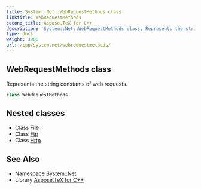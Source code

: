 ```yaml
---
title: System::Net::WebRequestMethods class
linktitle: WebRequestMethods
second_title: Aspose.TeX for C++
description: 'System::Net::WebRequestMethods class. Represents the string constants of web requests in C++.'
type: docs
weight: 3900
url: /cpp/system.net/webrequestmethods/
---
```

## WebRequestMethods class


Represents the string constants of web requests.

```cpp
class WebRequestMethods
```

## Nested classes

* Class [File](./file/)
* Class [Ftp](./ftp/)
* Class [Http](./http/)
## See Also

* Namespace [System::Net](../)
* Library [Aspose.TeX for C++](../../)
